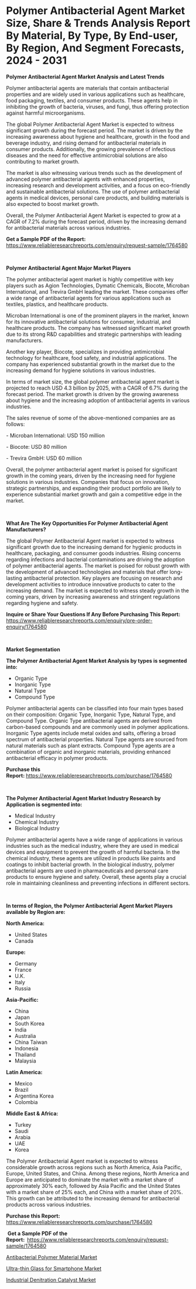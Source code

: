 <p><h1>Polymer Antibacterial Agent Market Size, Share & Trends Analysis Report By Material, By Type, By End-user, By Region, And Segment Forecasts, 2024 - 2031</h1></p><p><strong>Polymer Antibacterial Agent Market Analysis and Latest Trends</strong></p>
<p><p>Polymer antibacterial agents are materials that contain antibacterial properties and are widely used in various applications such as healthcare, food packaging, textiles, and consumer products. These agents help in inhibiting the growth of bacteria, viruses, and fungi, thus offering protection against harmful microorganisms.</p><p>The global Polymer Antibacterial Agent Market is expected to witness significant growth during the forecast period. The market is driven by the increasing awareness about hygiene and healthcare, growth in the food and beverage industry, and rising demand for antibacterial materials in consumer products. Additionally, the growing prevalence of infectious diseases and the need for effective antimicrobial solutions are also contributing to market growth.</p><p>The market is also witnessing various trends such as the development of advanced polymer antibacterial agents with enhanced properties, increasing research and development activities, and a focus on eco-friendly and sustainable antibacterial solutions. The use of polymer antibacterial agents in medical devices, personal care products, and building materials is also expected to boost market growth.</p><p>Overall, the Polymer Antibacterial Agent Market is expected to grow at a CAGR of 7.2% during the forecast period, driven by the increasing demand for antibacterial materials across various industries.</p></p>
<p><strong>Get a Sample PDF of the Report:&nbsp;</strong> <a href="https://www.reliableresearchreports.com/enquiry/request-sample/1764580">https://www.reliableresearchreports.com/enquiry/request-sample/1764580</a></p>
<p>&nbsp;</p>
<p><strong>Polymer Antibacterial Agent Major Market Players</strong></p>
<p><p>The polymer antibacterial agent market is highly competitive with key players such as Agion Technologies, Dymatic Chemicals, Biocote, Microban International, and Trevira GmbH leading the market. These companies offer a wide range of antibacterial agents for various applications such as textiles, plastics, and healthcare products.</p><p>Microban International is one of the prominent players in the market, known for its innovative antibacterial solutions for consumer, industrial, and healthcare products. The company has witnessed significant market growth due to its strong R&D capabilities and strategic partnerships with leading manufacturers.</p><p>Another key player, Biocote, specializes in providing antimicrobial technology for healthcare, food safety, and industrial applications. The company has experienced substantial growth in the market due to the increasing demand for hygiene solutions in various industries.</p><p>In terms of market size, the global polymer antibacterial agent market is projected to reach USD 4.3 billion by 2025, with a CAGR of 6.7% during the forecast period. The market growth is driven by the growing awareness about hygiene and the increasing adoption of antibacterial agents in various industries.</p><p>The sales revenue of some of the above-mentioned companies are as follows:</p><p>- Microban International: USD 150 million</p><p>- Biocote: USD 80 million</p><p>- Trevira GmbH: USD 60 million</p><p>Overall, the polymer antibacterial agent market is poised for significant growth in the coming years, driven by the increasing need for hygiene solutions in various industries. Companies that focus on innovation, strategic partnerships, and expanding their product portfolio are likely to experience substantial market growth and gain a competitive edge in the market.</p></p>
<p>&nbsp;</p>
<p><strong>What Are The Key Opportunities For Polymer Antibacterial Agent Manufacturers?</strong></p>
<p><p>The global Polymer Antibacterial Agent market is expected to witness significant growth due to the increasing demand for hygienic products in healthcare, packaging, and consumer goods industries. Rising concerns regarding infections and bacterial contaminations are driving the adoption of polymer antibacterial agents. The market is poised for robust growth with the development of advanced technologies and materials that offer long-lasting antibacterial protection. Key players are focusing on research and development activities to introduce innovative products to cater to the increasing demand. The market is expected to witness steady growth in the coming years, driven by increasing awareness and stringent regulations regarding hygiene and safety.</p></p>
<p><strong>Inquire or Share Your Questions If Any Before Purchasing This Report:</strong> <a href="https://www.reliableresearchreports.com/enquiry/pre-order-enquiry/1764580">https://www.reliableresearchreports.com/enquiry/pre-order-enquiry/1764580</a></p>
<p>&nbsp;</p>
<p><strong>Market Segmentation</strong></p>
<p><strong>The Polymer Antibacterial Agent Market Analysis by types is segmented into:</strong></p>
<p><ul><li>Organic Type</li><li>Inorganic Type</li><li>Natural Type</li><li>Compound Type</li></ul></p>
<p><p>Polymer antibacterial agents can be classified into four main types based on their composition: Organic Type, Inorganic Type, Natural Type, and Compound Type. Organic Type antibacterial agents are derived from carbon-based compounds and are commonly used in polymer applications. Inorganic Type agents include metal oxides and salts, offering a broad spectrum of antibacterial properties. Natural Type agents are sourced from natural materials such as plant extracts. Compound Type agents are a combination of organic and inorganic materials, providing enhanced antibacterial efficacy in polymer products.</p></p>
<p><strong>Purchase this Report:&nbsp;</strong><a href="https://www.reliableresearchreports.com/purchase/1764580">https://www.reliableresearchreports.com/purchase/1764580</a></p>
<p>&nbsp;</p>
<p><strong>The Polymer Antibacterial Agent Market Industry Research by Application is segmented into:</strong></p>
<p><ul><li>Medical Industry</li><li>Chemical Industry</li><li>Biological Industry</li></ul></p>
<p><p>Polymer antibacterial agents have a wide range of applications in various industries such as the medical industry, where they are used in medical devices and equipment to prevent the growth of harmful bacteria. In the chemical industry, these agents are utilized in products like paints and coatings to inhibit bacterial growth. In the biological industry, polymer antibacterial agents are used in pharmaceuticals and personal care products to ensure hygiene and safety. Overall, these agents play a crucial role in maintaining cleanliness and preventing infections in different sectors.</p></p>
<p>&nbsp;</p>
<p><strong>In terms of Region, the Polymer Antibacterial Agent Market Players available by Region are:</strong></p>
<p>
    <p> <strong> North America: </strong>
        <ul>
            <li>United States</li>
            <li>Canada</li>
        </ul>
        </p> 
    <p> <strong> Europe: </strong>
        <ul>
            <li>Germany</li>
            <li>France</li>
            <li>U.K.</li>
            <li>Italy</li>
            <li>Russia</li>
        </ul>
        </p> 
    <p> <strong> Asia-Pacific: </strong>
        <ul>
            <li>China</li>
            <li>Japan</li>
            <li>South Korea</li>
            <li>India</li>
            <li>Australia</li>
            <li>China Taiwan</li>
            <li>Indonesia</li>
            <li>Thailand</li>
            <li>Malaysia</li>
        </ul>
        </p> 
    <p> <strong> Latin America: </strong>
        <ul>
            <li>Mexico</li>
            <li>Brazil</li>
            <li>Argentina Korea</li>
            <li>Colombia</li>
        </ul>
        </p> 
    <p> <strong> Middle East & Africa: </strong>
        <ul>
            <li>Turkey</li>
            <li>Saudi</li>
            <li>Arabia</li>
            <li>UAE</li>
            <li>Korea</li>
        </ul>
    </p>
    </p>
<p><p>The Polymer Antibacterial Agent market is expected to witness considerable growth across regions such as North America, Asia Pacific, Europe, United States, and China. Among these regions, North America and Europe are anticipated to dominate the market with a market share of approximately 30% each, followed by Asia Pacific and the United States with a market share of 25% each, and China with a market share of 20%. This growth can be attributed to the increasing demand for antibacterial products across various industries.</p></p>
<p><strong>Purchase this Report: </strong><a href="https://www.reliableresearchreports.com/purchase/1764580">https://www.reliableresearchreports.com/purchase/1764580</a></p>
<p>&nbsp;<strong>Get a Sample PDF of the Report:&nbsp;&nbsp;</strong><a href="https://www.reliableresearchreports.com/enquiry/request-sample/1764580">https://www.reliableresearchreports.com/enquiry/request-sample/1764580</a></p>
<p><strong></strong></p>
<p><p><a href="https://github.com/Alonsoolds3wq1d81czn8rbol/Market-Research-Report-List-1/blob/main/antibacterial-polymer-material-market.md">Antibacterial Polymer Material Market</a></p><p><a href="https://github.com/yemakinde/Market-Research-Report-List-1/blob/main/ultra-thin-glass-for-smartphone-market.md">Ultra-thin Glass for Smartphone Market</a></p><p><a href="https://github.com/jsmusil/Market-Research-Report-List-2/blob/main/industrial-denitration-catalyst-market.md">Industrial Denitration Catalyst Market</a></p></p>